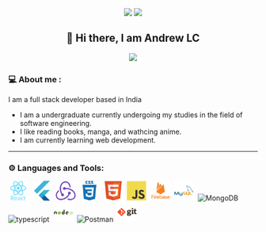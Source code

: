 <div align="center">
  <a href="https://www.linkedin.com/in/andrew-lamichhane-34a397219" target="_blank"><img src="https://img.shields.io/badge/LinkedIn-0077B5?style=for-the-badge&logo=linkedin&logoColor=white" /></a>
  <a href="https://twitter.com/azeus333" target="_blank"><img src="https://img.shields.io/badge/Twitter-1DA1F2?style=for-the-badge&logo=twitter&logoColor=white" /></a>
  <h2>👋 Hi there, I am Andrew LC</h2> 
</div>

<div align="center">
  <img src="https://i.giphy.com/media/Uz4cDaGXPxeuY/giphy.webp" width="700px" />
</div>


### 💻 About me :
I am a full stack developer based in India
- I am a undergraduate currently undergoing my studies in the field of software engineering.
- I like reading books, manga, and wathcing anime.
- I am currently learning web development.

---

### ⚙️ Languages and Tools: 

<p>
<img src="https://github.com/devicons/devicon/blob/master/icons/react/react-original-wordmark.svg" title="React" alt="React" width="40" height="40"/>&nbsp;
<img src="https://github.com/devicons/devicon/blob/master/icons/flutter/flutter-original.svg" title="Flutter" alt="Flutter" width="40" height="40"/>&nbsp;
<img src="https://github.com/devicons/devicon/blob/master/icons/redux/redux-original.svg" title="Redux" alt="Redux " width="40" height="40"/>&nbsp;
<img src="https://github.com/devicons/devicon/blob/master/icons/css3/css3-plain-wordmark.svg"  title="CSS3" alt="CSS" width="40" height="40"/>&nbsp;
<img src="https://github.com/devicons/devicon/blob/master/icons/html5/html5-original.svg" title="HTML5" alt="HTML" width="40" height="40"/>&nbsp;
<img src="https://github.com/devicons/devicon/blob/master/icons/javascript/javascript-original.svg" title="JavaScript" alt="JavaScript" width="40" height="40"/>&nbsp;
<img src="https://github.com/devicons/devicon/blob/master/icons/firebase/firebase-plain-wordmark.svg" title="Firebase" alt="Firebase" width="40" height="40"/>&nbsp;
<img src="https://github.com/devicons/devicon/blob/master/icons/mysql/mysql-original-wordmark.svg" title="MySQL"  alt="MySQL" width="40" height="40"/>&nbsp;
<img src="https://cdn.jsdelivr.net/gh/devicons/devicon/icons/mongodb/mongodb-original-wordmark.svg"  title="MongoDB" alt="MongoDB" width="40" height="40" />&nbsp;
<img src="https://cdn.jsdelivr.net/gh/devicons/devicon/icons/typescript/typescript-original.svg" title="Typesscript" alt="typescript" width="40" height="40" />&nbsp;
<img src="https://github.com/devicons/devicon/blob/master/icons/nodejs/nodejs-original-wordmark.svg" title="NodeJS" alt="NodeJS" width="40" height="40"/>&nbsp;
<img src="https://www.vectorlogo.zone/logos/getpostman/getpostman-icon.svg" title="Postman"  alt="Postman" width="40" height="40"/>&nbsp;
<img src="https://github.com/devicons/devicon/blob/master/icons/git/git-original-wordmark.svg" title="Git" **alt="Git" width="40" height="40"/>&nbsp;
</p>

